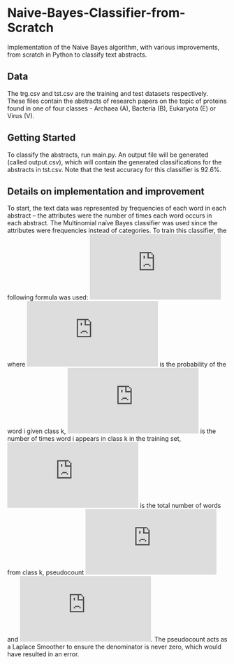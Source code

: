 # Naive-Bayes-Classifier-from-Scratch
Implementation of the Naive Bayes algorithm, with various improvements, from scratch in Python to classify text abstracts.

## Data
The trg.csv and tst.csv are the training and test datasets respectively. These files contain the abstracts of research papers on the topic of proteins found in one of four classes - Archaea (A), Bacteria (B), Eukaryota (E) or Virus (V).

## Getting Started
To classify the abstracts, run main.py. An output file will be generated (called output.csv), which will contain the generated classifications for the abstracts in tst.csv. Note that the test accuracy for this classifier is 92.6%.

## Details on implementation and improvement
To start, the text data was represented by frequencies of each word in each abstract – the attributes were the number of times each word occurs in each abstract. The Multinomial naïve Bayes classifier was used since the attributes were frequencies instead of categories. To train this classifier, the following formula was used:
![first equation](https://latex.codecogs.com/gif.latex?p_%7Bk%2Ci%7D%3D%5Cfrac%7BN_%7Bk%2Ci%7D&plus;a_i%7D%7BN_k&plus;a%7D)
where ![second equation](https://latex.codecogs.com/gif.latex?p_%7Bk%2Ci%7D) is the probability of the word i given class k, ![third equation](https://latex.codecogs.com/gif.latex?N_%7Bk%2Ci%7D) is the number of times word i appears in class k in the training set, ![](https://latex.codecogs.com/gif.latex?N_k) is the total number of words from class k, pseudocount ![](https://latex.codecogs.com/gif.latex?a_i%20%3D%201) and ![](https://latex.codecogs.com/gif.latex?a_i%20%3D%20%5Csum_i%20a_i). The pseudocount acts as a Laplace Smoother to ensure the denominator is never zero, which would have resulted in an error.